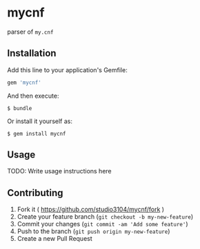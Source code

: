 # mycnf

parser of `my.cnf`

## Installation

Add this line to your application's Gemfile:

```ruby
gem 'mycnf'
```

And then execute:

    $ bundle

Or install it yourself as:

    $ gem install mycnf

## Usage

TODO: Write usage instructions here

## Contributing

1. Fork it ( https://github.com/studio3104/mycnf/fork )
2. Create your feature branch (`git checkout -b my-new-feature`)
3. Commit your changes (`git commit -am 'Add some feature'`)
4. Push to the branch (`git push origin my-new-feature`)
5. Create a new Pull Request
